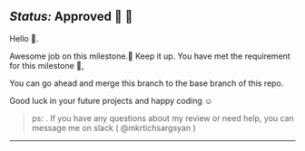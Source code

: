 
## _Status:_ Approved  :hamster: :rocket:
Hello :wave:.

Awesome job on this milestone.:rocket: Keep it up.
You have met the requirement for this milestone :clap:, 


You can go ahead and merge this branch to the base branch of this repo.

Good luck in your future projects and happy coding :relaxed:

> ps: . If you have any questions about my review or need help, you can message me on slack ( @mkrtichsargsyan )

--------------------------------------------------------


  